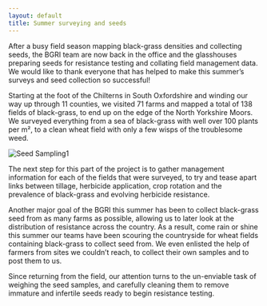 ```yaml
---
layout: default
title: Summer surveying and seeds
---
```


After a busy field season mapping black-grass densities and collecting seeds, the BGRI team are now back in the office and the glasshouses preparing seeds for resistance testing and collating field management data. We would like to thank everyone that has helped to make this summer’s surveys and seed collection so successful!

Starting at the foot of the Chilterns in South Oxfordshire and winding our way up through 11 counties, we visited 71 farms and mapped a total of 138 fields of black-grass, to end up on the edge of the North Yorkshire Moors. We surveyed everything from a sea of black-grass with well over 100 plants per m², to a clean wheat field with only a few wisps of the troublesome weed.

<p><img src="C:\Users\Helen\Documents\GitHub\black-grass\assets\news\SeedSampling2014.jpg" class="img-responsive" alt="Seed Sampling1"></p>

The next step for this part of the project is to gather management information for each of the fields that were surveyed, to try and tease apart links between tillage, herbicide application, crop rotation and the prevalence of black-grass and evolving herbicide resistance.

Another major goal of the BGRI this summer has been to collect black-grass seed from as many farms as possible, allowing us to later look at the distribution of resistance across the country. As a result, come rain or shine this summer our teams have been scouring the countryside for wheat fields containing black-grass to collect seed from. We even enlisted the help of farmers from sites we couldn’t reach, to collect their own samples and to post them to us.

Since returning from the field, our attention turns to the un-enviable task of weighing the seed samples, and carefully cleaning them to remove immature and infertile seeds ready to begin resistance testing.
